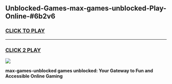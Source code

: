 
## Unblocked-Games-max-games-unblocked-Play-Online-#6b2v6
<h3>
<a href="https://premium.freeplayer.one?title=max-games-unblocked&ref=27F">CLICK TO PLAY</a></h3>
<hr>

<h3>
<a href="https://premium.freeplayer.one?title=max-games-unblocked&ref=27F">CLICK 2 PLAY</a>
  
</h3>

<a href="https://premium.freeplayer.one?title=max-games-unblocked&ref=27F"><img src="https://clearcache.store/games.png"></a>


**max-games-unblocked games unblocked: Your Gateway to Fun and Accessible Online Gaming**
